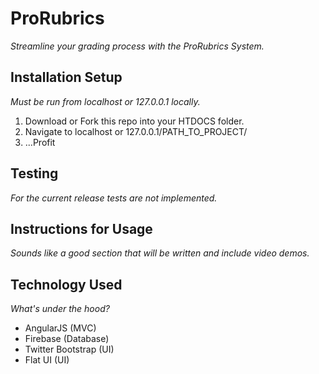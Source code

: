 # ProRubrics
_Streamline your grading process with the ProRubrics System._

## Installation Setup

_Must be run from localhost or 127.0.0.1 locally._

1. Download or Fork this repo into your HTDOCS folder.
2. Navigate to localhost or 127.0.0.1/PATH_TO_PROJECT/
3. ...Profit

## Testing
_For the current release tests are not implemented._

## Instructions for Usage
_Sounds like a good section that will be written and include video demos._

## Technology Used
_What's under the hood?_

- AngularJS (MVC)
- Firebase (Database)
- Twitter Bootstrap (UI)
- Flat UI (UI)